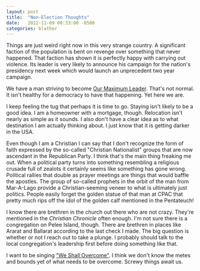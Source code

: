 ```yaml
---
layout: post
title:  "Non-Election Thoughts"
date:   2022-11-09 00:33:00 -0500
categories: blather
---
```

Things are just weird right now in this very strange country.  A significant faction of the population is bent on revenge over something that never happened.  That faction has shown it is perfectly happy with carrying out violence.  Its leader is very likely to announce his campaign for the nation's presidency next week which would launch an unprecedent two year campaign.

We have a man striving to become [Our Maximum Leader](https://en.wikipedia.org/w/index.php?title=Maximum_Leader&oldid=1113472252).  That's not normal.  It isn't healthy for a democracy to have that happening.  Yet here we are.

I keep feeling the tug that perhaps it is time to go.  Staying isn't likely to be a good idea.  I am a homeowner with a mortgage, though.  Relocation isn't nearly as simple as it sounds.  I also don't have a clear idea as to what destination I am actually thinking about.  I just know that it is getting darker in the USA.

Even though I am a Christian I can say that I don't recognize the form of faith expressed by the so-called "Christian Nationalist" groups that are now ascendant in the Republican Party.  I think that's the main thing freaking me out.  When a political party turns into something resembling a religious crusade full of zealots it certainly seems like something has gone wrong.  Political rallies that double as prayer meetings are things that would baffle the apostles.  The group of so-called prophets in the orbit of the man from Mar-A-Lago provide a Christian-seeming veneer to what is ultimately just politics.  People easily forget the golden statue of that man at CPAC that pretty much rips off the idol of the golden calf mentioned in the Pentateuch!

I know there are brethren in the church out there who are not crazy.  They're mentioned in the *Christian Chronicle* often enough.  I'm not sure there is a congregation on Pelee Island, though.  There are brethren in places like Ararat and Ballarat according to the last check I made.  The big question is whether or not I reach out to take a plunge.  I probably should talk to the local congregation's leadership first before doing something like that.

I want to be singing ["We Shall Overcome"](https://www.npr.org/2006/04/26/5362968/springsteen-speaks-the-music-of-pete-seeger).  I think we don't know the metes and bounds yet of what needs to be overcome.  Screwy things await us.
